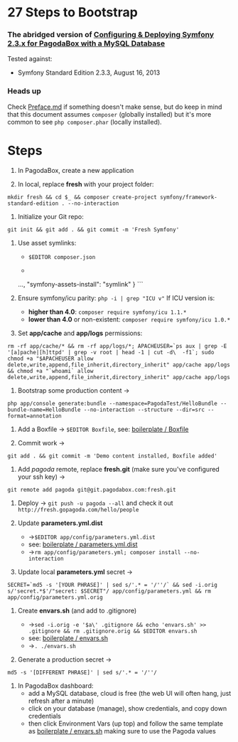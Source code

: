 27 Steps to Bootstrap
==========================
### The abridged version of [Configuring & Deploying Symfony 2.3.x for PagodaBox with a MySQL Database](Symfony%202.3.x%20on%20PagodaBox.md)

Tested against:

* Symfony Standard Edition 2.3.3, August 16, 2013


### Heads up

Check [Preface.md](Preface.md) if something doesn't make sense, but do keep in mind that this document assumes `composer` (globally installed) but it's more common to see `php composer.phar` (locally installed).

# Steps

1. In PagodaBox, create a new application

1. In local, replace **fresh** with your project folder:
```
mkdir fresh && cd $_ && composer create-project symfony/framework-standard-edition . --no-interaction
``` 

1. Initialize your Git repo:
```
git init && git add . && git commit -m 'Fresh Symfony'
```

1. Use asset symlinks:
	- ```$EDITOR composer.json```
	- ``` "extra": {
    …,
    "symfony-assets-install": "symlink"
} ```

1. Ensure symfony/icu parity: ```php -i | grep "ICU v"``` If ICU version is:
	- **higher than 4.0**: `composer require symfony/icu 1.1.*`
	- **lower than 4.0** or non-existent: `composer require symfony/icu 1.0.*`

1. Set **app/cache** and **app/logs** permissions:
```
rm -rf app/cache/* && rm -rf app/logs/*; APACHEUSER=`ps aux | grep -E '[a]pache|[h]ttpd' | grep -v root | head -1 | cut -d\  -f1`; sudo chmod +a "$APACHEUSER allow delete,write,append,file_inherit,directory_inherit" app/cache app/logs && chmod +a "`whoami` allow delete,write,append,file_inherit,directory_inherit" app/cache app/logs
```

1. Bootstrap some production content → 
```
php app/console generate:bundle --namespace=PagodaTest/HelloBundle --bundle-name=HelloBundle --no-interaction --structure --dir=src --format=annotation
```

1. Add a Boxfile → ```$EDITOR Boxfile```, see: [boilerplate / Boxfile](https://raw.github.com/mfdj/symfony2-on-pagodabox/master/boilerplate/Boxfile)

1. Commit work →
```
git add . && git commit -m 'Demo content installed, Boxfile added'
```

1. Add *pagoda* remote, replace **fresh.git** (make sure you've configured your ssh key) → 
```
git remote add pagoda git@git.pagodabox.com:fresh.git
```

1. Deploy → ```git push -u pagoda --all``` and check it out `http://fresh.gopagoda.com/hello/people`

1. Update **parameters.yml.dist**
   - →`$EDITOR app/config/parameters.yml.dist` 
   - see: [boilerplate / parameters.yml.dist](../boilerplate/parameters.yml.dist)
   - →`rm app/config/parameters.yml; composer install --no-interaction`

1. Update local **parameters.yml** secret →
```
SECRET=`md5 -s '[YOUR PHRASE]' | sed s/'.* = '/''/` && sed -i.orig s/'secret.*$'/"secret: $SECRET"/ app/config/parameters.yml && rm app/config/parameters.yml.orig
```

1. Create **envars.sh** (and add to .gitignore)
	- →`sed -i.orig -e '$a\' .gitignore && echo 'envars.sh' >> .gitignore && rm .gitignore.orig && $EDITOR envars.sh	`	
	- see: [boilerplate / envars.sh](../boilerplate/envars.sh)
	- →`. ./envars.sh`

1. Generate a production secret →
```
md5 -s '[DIFFERENT PHRASE]' | sed s/'.* = '/''/
```

1. In PagodaBox dashboard: 
    - add a MySQL database, cloud is free (the web UI will often hang, just refresh after a minute)
    - click on your database (manage), show credentials, and copy down credentials
    - then click Environment Vars (up top) and follow the same template as [boilerplate / envars.sh](../boilerplate/envars.sh) making sure to use the Pagoda values

